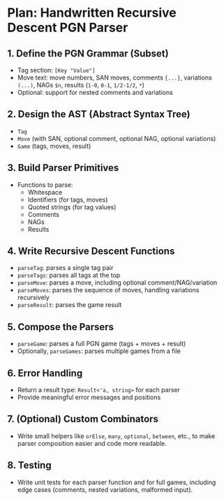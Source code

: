 # Plan: Handwritten Recursive Descent PGN Parser

## 1. Define the PGN Grammar (Subset)
- Tag section: `[Key "Value"]`
- Move text: move numbers, SAN moves, comments `{...}`, variations `(...)`, NAGs `$n`, results (`1-0`, `0-1`, `1/2-1/2`, `*`)
- Optional: support for nested comments and variations

## 2. Design the AST (Abstract Syntax Tree)
- `Tag`
- `Move` (with SAN, optional comment, optional NAG, optional variations)
- `Game` (tags, moves, result)

## 3. Build Parser Primitives
- Functions to parse:
  - Whitespace
  - Identifiers (for tags, moves)
  - Quoted strings (for tag values)
  - Comments
  - NAGs
  - Results

## 4. Write Recursive Descent Functions
- `parseTag`: parses a single tag pair
- `parseTags`: parses all tags at the top
- `parseMove`: parses a move, including optional comment/NAG/variation
- `parseMoves`: parses the sequence of moves, handling variations recursively
- `parseResult`: parses the game result

## 5. Compose the Parsers
- `parseGame`: parses a full PGN game (tags + moves + result)
- Optionally, `parseGames`: parses multiple games from a file

## 6. Error Handling
- Return a result type: `Result<'a, string>` for each parser
- Provide meaningful error messages and positions

## 7. (Optional) Custom Combinators
- Write small helpers like `orElse`, `many`, `optional`, `between`, etc., to make parser composition easier and code more readable.

## 8. Testing
- Write unit tests for each parser function and for full games, including edge cases (comments, nested variations, malformed input).
